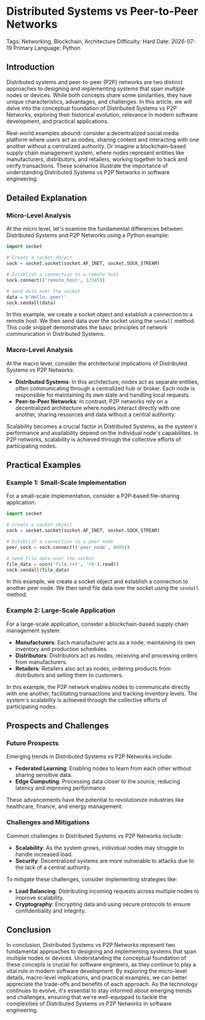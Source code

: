# Distributed Systems vs Peer-to-Peer Networks
Tags: Networking, Blockchain, Architecture
Difficulty: Hard
Date: 2026-07-19
Primary Language: Python

## Introduction

Distributed systems and peer-to-peer (P2P) networks are two distinct approaches to designing and implementing systems that span multiple nodes or devices. While both concepts share some similarities, they have unique characteristics, advantages, and challenges. In this article, we will delve into the conceptual foundation of Distributed Systems vs P2P Networks, exploring their historical evolution, relevance in modern software development, and practical applications.

Real-world examples abound: consider a decentralized social media platform where users act as nodes, sharing content and interacting with one another without a centralized authority. Or imagine a blockchain-based supply chain management system, where nodes represent entities like manufacturers, distributors, and retailers, working together to track and verify transactions. These scenarios illustrate the importance of understanding Distributed Systems vs P2P Networks in software engineering.

## Detailed Explanation

### Micro-Level Analysis

At the micro level, let's examine the fundamental differences between Distributed Systems and P2P Networks using a Python example:

```python
import socket

# Create a socket object
sock = socket.socket(socket.AF_INET, socket.SOCK_STREAM)

# Establish a connection to a remote host
sock.connect(('remote_host', 12345))

# Send data over the socket
data = b'Hello, peer!'
sock.sendall(data)
```

In this example, we create a socket object and establish a connection to a remote host. We then send data over the socket using the `sendall` method. This code snippet demonstrates the basic principles of network communication in Distributed Systems.

### Macro-Level Analysis

At the macro level, consider the architectural implications of Distributed Systems vs P2P Networks:

* **Distributed Systems**: In this architecture, nodes act as separate entities, often communicating through a centralized hub or broker. Each node is responsible for maintaining its own state and handling local requests.
* **Peer-to-Peer Networks**: In contrast, P2P networks rely on a decentralized architecture where nodes interact directly with one another, sharing resources and data without a central authority.

Scalability becomes a crucial factor in Distributed Systems, as the system's performance and availability depend on the individual node's capabilities. In P2P networks, scalability is achieved through the collective efforts of participating nodes.

## Practical Examples

### Example 1: Small-Scale Implementation

For a small-scale implementation, consider a P2P-based file-sharing application:

```python
import socket

# Create a socket object
sock = socket.socket(socket.AF_INET, socket.SOCK_STREAM)

# Establish a connection to a peer node
peer_sock = sock.connect(('peer_node', 8080))

# Send file data over the socket
file_data = open('file.txt', 'rb').read()
sock.sendall(file_data)
```

In this example, we create a socket object and establish a connection to another peer node. We then send file data over the socket using the `sendall` method.

### Example 2: Large-Scale Application

For a large-scale application, consider a blockchain-based supply chain management system:

* **Manufacturers**: Each manufacturer acts as a node, maintaining its own inventory and production schedules.
* **Distributors**: Distributors act as nodes, receiving and processing orders from manufacturers.
* **Retailers**: Retailers also act as nodes, ordering products from distributors and selling them to customers.

In this example, the P2P network enables nodes to communicate directly with one another, facilitating transactions and tracking inventory levels. The system's scalability is achieved through the collective efforts of participating nodes.

## Prospects and Challenges

### Future Prospects

Emerging trends in Distributed Systems vs P2P Networks include:

* **Federated Learning**: Enabling nodes to learn from each other without sharing sensitive data.
* **Edge Computing**: Processing data closer to the source, reducing latency and improving performance.

These advancements have the potential to revolutionize industries like healthcare, finance, and energy management.

### Challenges and Mitigations

Common challenges in Distributed Systems vs P2P Networks include:

* **Scalability**: As the system grows, individual nodes may struggle to handle increased load.
* **Security**: Decentralized systems are more vulnerable to attacks due to the lack of a central authority.

To mitigate these challenges, consider implementing strategies like:

* **Load Balancing**: Distributing incoming requests across multiple nodes to improve scalability.
* **Cryptography**: Encrypting data and using secure protocols to ensure confidentiality and integrity.

## Conclusion

In conclusion, Distributed Systems vs P2P Networks represent two fundamental approaches to designing and implementing systems that span multiple nodes or devices. Understanding the conceptual foundation of these concepts is crucial for software engineers, as they continue to play a vital role in modern software development. By exploring the micro-level details, macro-level implications, and practical examples, we can better appreciate the trade-offs and benefits of each approach. As the technology continues to evolve, it's essential to stay informed about emerging trends and challenges, ensuring that we're well-equipped to tackle the complexities of Distributed Systems vs P2P Networks in software engineering.